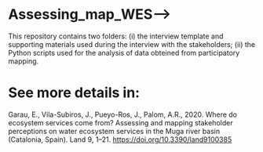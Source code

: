 # Assessing_map_WES--> 
This repository contains two folders: (i) the interview template and supporting materials used during the interview with the stakeholders; (ii) the Python scripts used for the analysis of data obteined from participatory mapping.
# See more details in: 
Garau, E., Vila-Subiros, J., Pueyo-Ros, J., Palom, A.R., 2020. Where do ecosystem services come from? Assessing and mapping stakeholder perceptions on water ecosystem services in the Muga river basin (Catalonia, Spain). Land 9, 1–21. https://doi.org/10.3390/land9100385 
